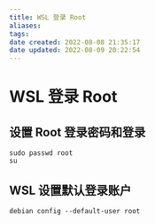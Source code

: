 ```yaml
---
title: WSL 登录 Root
aliases: 
tags: 
date created: 2022-08-08 21:35:17
date updated: 2022-08-09 20:22:54
---
```


# WSL 登录 Root

## 设置 Root 登录密码和登录

```shell
sudo passwd root
su
```

## WSL 设置默认登录账户

```shell
debian config --default-user root
```
